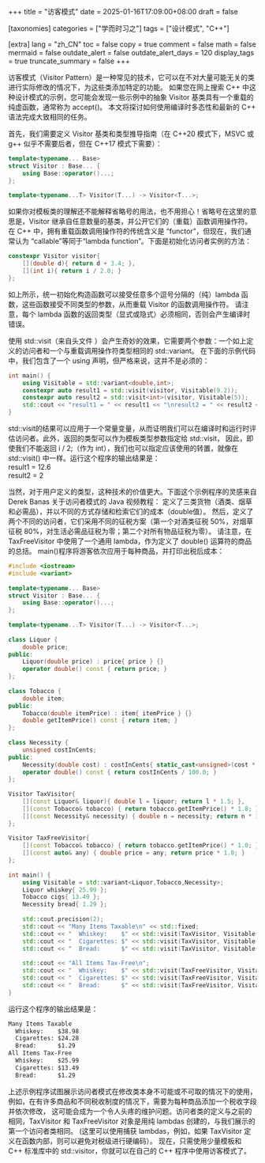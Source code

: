+++
title = "访客模式"
date = 2025-01-16T17:09:00+08:00
draft = false

[taxonomies]
categories = ["学而时习之"]
tags = ["设计模式", "C++"]

[extra]
lang = "zh_CN"
toc = false
copy = true
comment = false
math = false
mermaid = false
outdate_alert = false
outdate_alert_days = 120
display_tags = true
truncate_summary = false
+++

<!--more-->
访客模式（Visitor Pattern）是一种常见的技术，它可以在不对大量可能无关的类进行实际修改的情况下，为这些类添加特定的功能。
如果您在网上搜索 C++ 中这种设计模式的示例，您可能会发现一些示例中的抽象 Visitor 基类具有一个重载的纯虚函数，通常称为 accept()。
本文将探讨如何使用编译时多态性和最新的 C++ 语法完成大致相同的任务。

首先，我们需要定义 Visitor 基类和类型推导指南（在 C++20 模式下，MSVC 或 g++ 似乎不需要后者，但在 C++17 模式下需要）：
```c++
template<typename... Base>
struct Visitor : Base... {
    using Base::operator()...;
};
 
template<typename...T> Visitor(T...) -> Visitor<T...>;
```

如果你对模板类的理解还不能解释省略号的用法，也不用担心！省略号在这里的意思是，Visitor 继承自任意数量的基类，并公开它们的（重载）函数调用操作符。
在 C++ 中，拥有重载函数调用操作符的传统含义是 “functor”，但现在，我们通常认为 “callable”等同于“lambda function”。下面是初始化访问者实例的方法：
```c++
constexpr Visitor visitor{
    [](double d){ return d + 3.4; },
    [](int i){ return i / 2.0; }
};
```

如上所示，统一初始化构造函数可以接受任意多个逗号分隔的（纯）lambda 函数，这些函数接受不同类型的参数，从而重载 Visitor 的函数调用操作符。
请注意，每个 lambda 函数的返回类型（显式或隐式）必须相同，否则会产生编译时错误。

使用 std::visit（来自头文件 <variant>）会产生奇妙的效果，它需要两个参数：一个如上定义的访问者和一个与重载调用操作符类型相同的 std::variant。
在下面的示例代码中，我们包含了一个 using 声明，但严格来说，这并不是必须的：
```c++
int main() {
    using Visitable = std::variant<double,int>;
    constexpr auto result1 = std::visit(visitor, Visitable(9.2));
    constexpr auto result2 = std::visit<int>(visitor, Visitable(5));
    std::cout << "result1 = " << result1 << "\nresult2 = " << result2 << '\n';
}
```

std::visit的结果可以应用于一个常量变量，从而证明我们可以在编译时和运行时评估访问者。此外，返回的类型可以作为模板类型参数指定给 std::visit，
因此，即使我们不能返回 i / 2;（作为 int），我们也可以指定应该使用的转置，就像在 std::visit<int>() 中一样。运行这个程序的输出结果是：  
result1 = 12.6  
result2 = 2  

当然，对于用户定义的类型，这种技术的价值更大。下面这个示例程序的灵感来自 Derek Banas 关于访问者模式的 Java 视频教程：
定义了三类货物（酒类、烟草和必需品），并以不同的方式存储和检索它们的成本（double值）。
然后，定义了两个不同的访问者，它们采用不同的征税方案（第一个对酒类征税 50%，对烟草征税 80%，对生活必需品征税为零；第二个对所有物品征税为零）。
请注意，在 TaxFreeVisitor 中使用了一个通用 lambda，作为定义了 double() 运算符的商品的总括。
main()程序将游客依次应用于每种商品，并打印出税后成本：

```c++
#include <iostream>
#include <variant>
 
template<typename... Base>
struct Visitor : Base... {
    using Base::operator()...;
};
 
template<typename...T> Visitor(T...) -> Visitor<T...>;
 
class Liquor {
    double price;
public:
    Liquor(double price) : price{ price } {}
    operator double() const { return price; }
};
 
class Tobacco {
    double item;
public:
    Tobacco(double itemPrice) : item{ itemPrice } {}
    double getItemPrice() const { return item; }
};
 
class Necessity {
    unsigned costInCents;
public:
    Necessity(double cost) : costInCents{ static_cast<unsigned>(cost * 100) } {}
    operator double() const { return costInCents / 100.0; }
};
 
Visitor TaxVisitor{
    [](const Liquor& liquor){ double l = liquor; return l * 1.5; },
    [](const Tobacco& tobacco) { return tobacco.getItemPrice() * 1.8; },
    [](const Necessity& necessity) { double n = necessity; return n * 1.0; }
};
 
Visitor TaxFreeVisitor{
    [](const Tobacco& tobacco) { return tobacco.getItemPrice() * 1.0; },
    [](const auto& any) { double price = any; return price * 1.0; }
};
 
int main() {
    using Visitable = std::variant<Liquor,Tobacco,Necessity>;
    Liquor whiskey{ 25.99 };
    Tobacco cigs{ 13.49 };
    Necessity bread{ 1.29 };
     
    std::cout.precision(2);
    std::cout << "Many Items Taxable\n" << std::fixed;
    std::cout << "  Whiskey:    $" << std::visit(TaxVisitor, Visitable(whiskey)) << '\n';
    std::cout << "  Cigarettes: $" << std::visit(TaxVisitor, Visitable(cigs)) << '\n';
    std::cout << "  Bread:      $" << std::visit(TaxVisitor, Visitable(bread)) << '\n';
 
    std::cout << "All Items Tax-Free\n";
    std::cout << "  Whiskey:    $" << std::visit(TaxFreeVisitor, Visitable(whiskey)) << '\n';
    std::cout << "  Cigarettes: $" << std::visit(TaxFreeVisitor, Visitable(cigs)) << '\n';
    std::cout << "  Bread:      $" << std::visit(TaxFreeVisitor, Visitable(bread)) << '\n';
}
```

运行这个程序的输出结果是：  
```txt
Many Items Taxable
  Whiskey:    $38.98
  Cigarettes: $24.28
  Bread:      $1.29
All Items Tax-Free
  Whiskey:    $25.99
  Cigarettes: $13.49
  Bread:      $1.29
```

上述示例程序试图展示访问者模式在修改类本身不可能或不可取的情况下的使用，例如，在有许多商品和不同税收制度的情况下，需要为每种商品添加一个税收字段并依次修改，
这可能会成为一个令人头疼的维护问题。访问者类的定义与之前的相同，TaxVisitor 和 TaxFreeVisitor 对象是用纯 lambdas 创建的，与我们展示的第一个访问者类相同。
(这里可以使用捕获 lambdas，例如，如果 TaxVisitor 定义在函数内部，则可以避免对税级进行硬编码）。
现在，只需使用少量模板和 C++ 标准库中的 std::visitor，你就可以在自己的 C++ 程序中使用访客模式了。